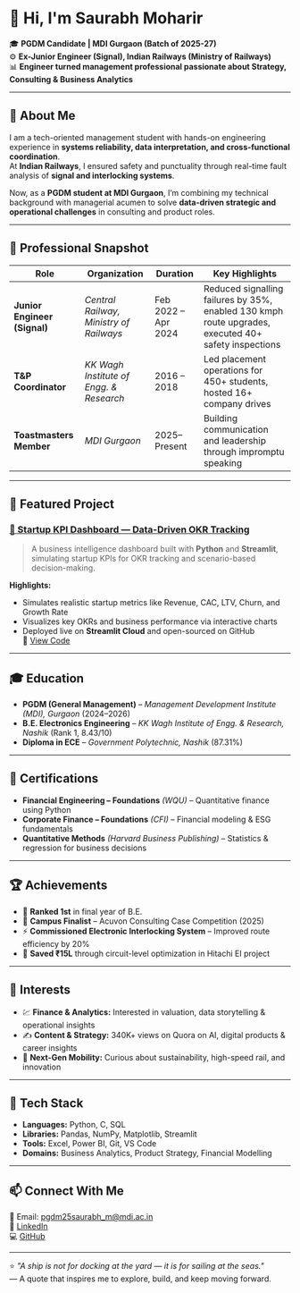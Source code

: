 # 👋 Hi, I'm Saurabh Moharir  

🎓 **PGDM Candidate | MDI Gurgaon (Batch of 2025-27)**  
⚙️ **Ex-Junior Engineer (Signal), Indian Railways (Ministry of Railways)**  
📊 **Engineer turned management professional passionate about Strategy, Consulting & Business Analytics**  

---

## 🚀 About Me  

I am a tech-oriented management student with hands-on engineering experience in **systems reliability, data interpretation, and cross-functional coordination**.  
At **Indian Railways**, I ensured safety and punctuality through real-time fault analysis of **signal and interlocking systems**.  

Now, as a **PGDM student at MDI Gurgaon**, I’m combining my technical background with managerial acumen to solve **data-driven strategic and operational challenges** in consulting and product roles.  

---

## 💼 Professional Snapshot  

| Role | Organization | Duration | Key Highlights |
|------|---------------|-----------|----------------|
| **Junior Engineer (Signal)** | *Central Railway, Ministry of Railways* | Feb 2022 – Apr 2024 | Reduced signalling failures by 35%, enabled 130 kmph route upgrades, executed 40+ safety inspections |
| **T&P Coordinator** | *KK Wagh Institute of Engg. & Research* | 2016 – 2018 | Led placement operations for 450+ students, hosted 16+ company drives |
| **Toastmasters Member** | *MDI Gurgaon* | 2025–Present | Building communication and leadership through impromptu speaking |

---

## 🧩 Featured Project  

### [🚀 Startup KPI Dashboard — Data-Driven OKR Tracking](https://startup-kpi-dashboard-abknmtzhg4egb22yuqwrp5.streamlit.app)
> A business intelligence dashboard built with **Python** and **Streamlit**, simulating startup KPIs for OKR tracking and scenario-based decision-making.

**Highlights:**
- Simulates realistic startup metrics like Revenue, CAC, LTV, Churn, and Growth Rate  
- Visualizes key OKRs and business performance via interactive charts  
- Deployed live on **Streamlit Cloud** and open-sourced on GitHub  
🔗 [View Code](https://github.com/SAURABHMOHARIR/Startup-KPI-Dashboard)

---

## 🎓 Education  

- **PGDM (General Management)** – *Management Development Institute (MDI), Gurgaon* (2024–2026)  
- **B.E. Electronics Engineering** – *KK Wagh Institute of Engg. & Research, Nashik* (Rank 1, 8.43/10)  
- **Diploma in ECE** – *Government Polytechnic, Nashik* (87.31%)

---

## 🧠 Certifications  

- **Financial Engineering – Foundations** *(WQU)* – Quantitative finance using Python  
- **Corporate Finance – Foundations** *(CFI)* – Financial modeling & ESG fundamentals  
- **Quantitative Methods** *(Harvard Business Publishing)* – Statistics & regression for business decisions  

---

## 🏆 Achievements  

- 🥇 **Ranked 1st** in final year of B.E.  
- 🧩 **Campus Finalist** – Acuvon Consulting Case Competition (2025)  
- ⚡ **Commissioned Electronic Interlocking System** – Improved route efficiency by 20%  
- 💸 **Saved ₹15L** through circuit-level optimization in Hitachi EI project  

---

## 💬 Interests  

- 💹 **Finance & Analytics:** Interested in valuation, data storytelling & operational insights  
- ✍️ **Content & Strategy:** 340K+ views on Quora on AI, digital products & career insights  
- 🚄 **Next-Gen Mobility:** Curious about sustainability, high-speed rail, and innovation  

---

## 🧰 Tech Stack  

- **Languages:** Python, C, SQL  
- **Libraries:** Pandas, NumPy, Matplotlib, Streamlit  
- **Tools:** Excel, Power BI, Git, VS Code  
- **Domains:** Business Analytics, Product Strategy, Financial Modelling  

---

## 📫 Connect With Me  

📧 Email: pgdm25saurabh_m@mdi.ac.in  
🔗 [LinkedIn](https://www.linkedin.com/in/saurabhmoharir)  
💻 [GitHub](https://github.com/SAURABHMOHARIR)  

---

⭐ *"A ship is not for docking at the yard — it is for sailing at the seas."*  
— A quote that inspires me to explore, build, and keep moving forward.
